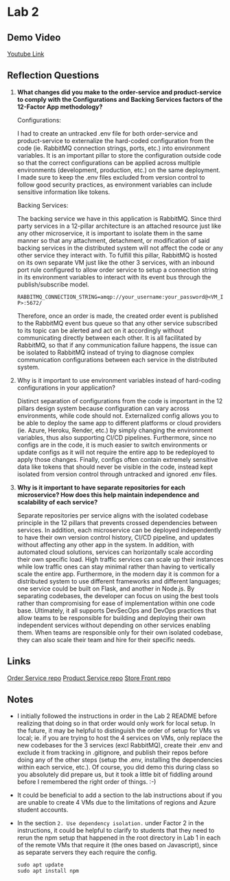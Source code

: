 # Lab 2

## Demo Video

[Youtube Link](https://youtu.be/sF1HTsj0zmQ)

## Reflection Questions

1. **What changes did you make to the order-service and product-service to comply with the Configurations and Backing Services factors of the 12-Factor App methodology?**

    Configurations:

    I had to create an untracked .env file for both order-service and product-service to externalize the hard-coded configuration from the code (ie. RabbitMQ connection strings, ports, etc.) into environment variables. It is an important pillar to store the configuration outside code so that the correct configurations can be applied across multiple environments (development, production, etc.) on the same deployment. I made sure to keep the .env files excluded from version control to follow good security practices, as environment variables can include sensitive information like tokens.

    Backing Services:

    The backing service we have in this application is RabbitMQ. Since third party services in a 12-pillar architecture is an attached resource just like any other microservice, it is important to isolate them in the same manner so that any attachment, detachment, or modification of said backing services in the distributed system will not affect the code or any other service they interact with. To fulfill this pillar, RabbitMQ is hosted on its own separate VM just like the other 3 services, with an inbound port rule configured to allow order service to setup a connection string in its environment variables to interact with its event bus through the publish/subscribe model.

    `RABBITMQ_CONNECTION_STRING=amqp://your_username:your_password@<VM_IP>:5672/`

    Therefore, once an order is made, the created order event is published to the RabbitMQ event bus queue so that any other service subscribed to its topic can be alerted and act on it accordingly without communicating directly between each other. It is all facilitated by RabbitMQ, so that if any communication failure happens, the issue can be isolated to RabbitMQ instead of trying to diagnose complex communication configurations between each service in the distributed system.

2. Why is it important to use environment variables instead of hard-coding configurations in your application?

    Distinct separation of configurations from the code is important in the 12 pillars design system because configuration can vary across environments, while code should not. Externalized config allows you to be able to deploy the same app to different platforms or cloud providers (ie. Azure, Heroku, Render, etc.) by simply changing the environment variables, thus also supporting CI/CD pipelines. Furthermore, since no configs are in the code, it is much easier to switch environments or update configs as it will not require the entire app to be redeployed to apply those changes. Finally, configs often contain extremely sensitive data like tokens that should never be visible in the code, instead kept isolated from version control through untracked and ignored .env files.

3. **Why is it important to have separate repositories for each microservice? How does this help maintain independence and scalability of each service?**

    Separate repositories per service aligns with the isolated codebase principle in the 12 pillars that prevents crossed dependencies between services. In addition, each microservice can be deployed independently to have their own version control history, CI/CD pipeline, and updates without affecting any other app in the system. In addition, with automated cloud solutions, services can horizontally scale according their own specific load. High traffic services can scale up their instances while low traffic ones can stay minimal rather than having to vertically scale the entire app. Furthermore, in the modern day it is common for a distributed system to use different frameworks and different languages; one service could be built on Flask, and another in Node.js. By separating codebases, the developer can focus on using the best tools rather than compromising for ease of implementation within one code base. Ultimately, it all supports DevSecOps and DevOps practices that allow teams to be responsible for building and deploying their own independent services without depending on other services enabling them. When teams are responsible only for their own isolated codebase, they can also scale their team and hire for their specific needs.

## Links

[Order Service repo](https://github.com/AliceYangAC/order-service)
[Product Service repo](https://github.com/AliceYangAC/product-service)
[Store Front repo](https://github.com/AliceYangAC/store-front)

## Notes

- I initially followed the instructions in order in the Lab 2 README before realizing that doing so in that order would only work for local setup. In the future, it may be helpful to distinguish the order of setup for VMs vs local; ie. if you are trying to host the 4 services on VMs, only replace the new codebases for the 3 services (excl RabbitMQ), create their .env and exclude it from tracking in .gitignore, and publish their repos before doing any of the other steps (setup the .env, installing the dependencies within each service, etc.). Of course, you did demo this during class so you absolutely did prepare us, but it took a little bit of fiddling around before I remembered the right order of things. :-)
- It could be beneficial to add a section to the lab instructions about if you are unable to create 4 VMs due to the limitations of regions and Azure student accounts.
- In the section `2. Use dependency isolation.` under Factor 2 in the instructions, it could be helpful to clarify to students that they need to rerun the npm setup that happened in the root directory in Lab 1 in each of the remote VMs that require it (the ones based on Javascript), since as separate servers they each require the config.

    ```text
    sudo apt update
    sudo apt install npm
    ```
